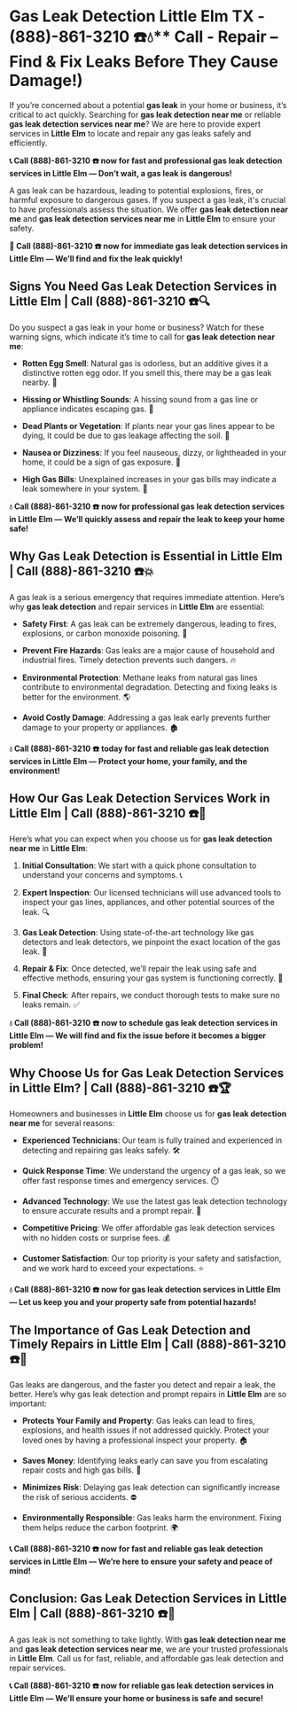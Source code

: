 # Gas Leak Detection Little Elm TX - (888)-861-3210 ☎️💧** Call - Repair – Find & Fix Leaks Before They Cause Damage!)

If you’re concerned about a potential **gas leak** in your home or business, it’s critical to act quickly. Searching for **gas leak detection near me** or reliable **gas leak detection services near me**? We are here to provide expert services in **Little Elm** to locate and repair any gas leaks safely and efficiently.

**📞 Call (888)-861-3210 ☎️ now for fast and professional gas leak detection services in Little Elm — Don’t wait, a gas leak is dangerous!**

A gas leak can be hazardous, leading to potential explosions, fires, or harmful exposure to dangerous gases. If you suspect a gas leak, it's crucial to have professionals assess the situation. We offer **gas leak detection near me** and **gas leak detection services near me** in **Little Elm** to ensure your safety.

**🚨 Call (888)-861-3210 ☎️ now for immediate gas leak detection services in Little Elm — We’ll find and fix the leak quickly!**

## **Signs You Need Gas Leak Detection Services in Little Elm | Call (888)-861-3210 ☎️🔍**

Do you suspect a gas leak in your home or business? Watch for these warning signs, which indicate it’s time to call for **gas leak detection near me**:

- **Rotten Egg Smell**: Natural gas is odorless, but an additive gives it a distinctive rotten egg odor. If you smell this, there may be a gas leak nearby. 💨
- **Hissing or Whistling Sounds**: A hissing sound from a gas line or appliance indicates escaping gas. 📣
- **Dead Plants or Vegetation**: If plants near your gas lines appear to be dying, it could be due to gas leakage affecting the soil. 🌱
- **Nausea or Dizziness**: If you feel nauseous, dizzy, or lightheaded in your home, it could be a sign of gas exposure. 🤢
- **High Gas Bills**: Unexplained increases in your gas bills may indicate a leak somewhere in your system. 💸

**💧 Call (888)-861-3210 ☎️ now for professional gas leak detection services in Little Elm — We’ll quickly assess and repair the leak to keep your home safe!**

## **Why Gas Leak Detection is Essential in Little Elm | Call (888)-861-3210 ☎️💥**

A gas leak is a serious emergency that requires immediate attention. Here’s why **gas leak detection** and repair services in **Little Elm** are essential:

- **Safety First**: A gas leak can be extremely dangerous, leading to fires, explosions, or carbon monoxide poisoning. 🛑
- **Prevent Fire Hazards**: Gas leaks are a major cause of household and industrial fires. Timely detection prevents such dangers. 🔥
- **Environmental Protection**: Methane leaks from natural gas lines contribute to environmental degradation. Detecting and fixing leaks is better for the environment. 🌎
- **Avoid Costly Damage**: Addressing a gas leak early prevents further damage to your property or appliances. 🏚️

**💧 Call (888)-861-3210 ☎️ today for fast and reliable gas leak detection services in Little Elm — Protect your home, your family, and the environment!**

## **How Our Gas Leak Detection Services Work in Little Elm | Call (888)-861-3210 ☎️🔧**

Here’s what you can expect when you choose us for **gas leak detection near me** in **Little Elm**:

1. **Initial Consultation**: We start with a quick phone consultation to understand your concerns and symptoms. 📞
2. **Expert Inspection**: Our licensed technicians will use advanced tools to inspect your gas lines, appliances, and other potential sources of the leak. 🔍
3. **Gas Leak Detection**: Using state-of-the-art technology like gas detectors and leak detectors, we pinpoint the exact location of the gas leak. 🔬
4. **Repair & Fix**: Once detected, we’ll repair the leak using safe and effective methods, ensuring your gas system is functioning correctly. 🔧
5. **Final Check**: After repairs, we conduct thorough tests to make sure no leaks remain. ✅

**💧 Call (888)-861-3210 ☎️ now to schedule gas leak detection services in Little Elm — We will find and fix the issue before it becomes a bigger problem!**

## **Why Choose Us for Gas Leak Detection Services in Little Elm? | Call (888)-861-3210 ☎️🏆**

Homeowners and businesses in **Little Elm** choose us for **gas leak detection near me** for several reasons:

- **Experienced Technicians**: Our team is fully trained and experienced in detecting and repairing gas leaks safely. 🛠️
- **Quick Response Time**: We understand the urgency of a gas leak, so we offer fast response times and emergency services. ⏱️
- **Advanced Technology**: We use the latest gas leak detection technology to ensure accurate results and a prompt repair. 🧪
- **Competitive Pricing**: We offer affordable gas leak detection services with no hidden costs or surprise fees. 💰
- **Customer Satisfaction**: Our top priority is your safety and satisfaction, and we work hard to exceed your expectations. ⭐

**💧 Call (888)-861-3210 ☎️ now for gas leak detection services in Little Elm — Let us keep you and your property safe from potential hazards!**

## **The Importance of Gas Leak Detection and Timely Repairs in Little Elm | Call (888)-861-3210 ☎️🚨**

Gas leaks are dangerous, and the faster you detect and repair a leak, the better. Here’s why gas leak detection and prompt repairs in **Little Elm** are so important:

- **Protects Your Family and Property**: Gas leaks can lead to fires, explosions, and health issues if not addressed quickly. Protect your loved ones by having a professional inspect your property. 🏠
- **Saves Money**: Identifying leaks early can save you from escalating repair costs and high gas bills. 💸
- **Minimizes Risk**: Delaying gas leak detection can significantly increase the risk of serious accidents. ⛔
- **Environmentally Responsible**: Gas leaks harm the environment. Fixing them helps reduce the carbon footprint. 🌍

**📞 Call (888)-861-3210 ☎️ now for fast and reliable gas leak detection services in Little Elm — We’re here to ensure your safety and peace of mind!**

## **Conclusion: Gas Leak Detection Services in Little Elm | Call (888)-861-3210 ☎️💨**

A gas leak is not something to take lightly. With **gas leak detection near me** and **gas leak detection services near me**, we are your trusted professionals in **Little Elm**. Call us for fast, reliable, and affordable gas leak detection and repair services.

**📞 Call (888)-861-3210 ☎️ now for reliable gas leak detection services in Little Elm — We’ll ensure your home or business is safe and secure!**
